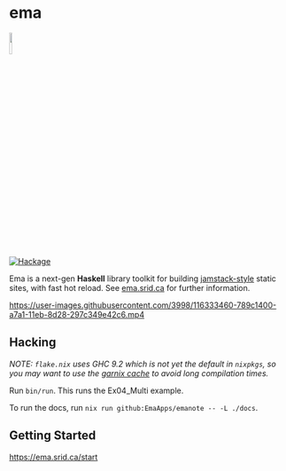 # ema

<img width="10%" src="https://ema.srid.ca/favicon.svg">

[![Hackage](https://img.shields.io/hackage/v/ema.svg?logo=haskell)](https://hackage.haskell.org/package/ema)

Ema is a next-gen **Haskell** library toolkit for building [jamstack-style](https://jamstack.org/) static sites, with fast hot reload. See [ema.srid.ca](https://ema.srid.ca/) for further information.

https://user-images.githubusercontent.com/3998/116333460-789c1400-a7a1-11eb-8d28-297c349e42c6.mp4

## Hacking

*NOTE: `flake.nix` uses GHC 9.2 which is not yet the default in `nixpkgs`, so you may want to use the [garnix cache](https://garnix.io/docs/caching) to avoid long compilation times.*

Run `bin/run`. This runs the Ex04_Multi example.

To run the docs, run `nix run github:EmaApps/emanote -- -L ./docs`.

## Getting Started

https://ema.srid.ca/start
